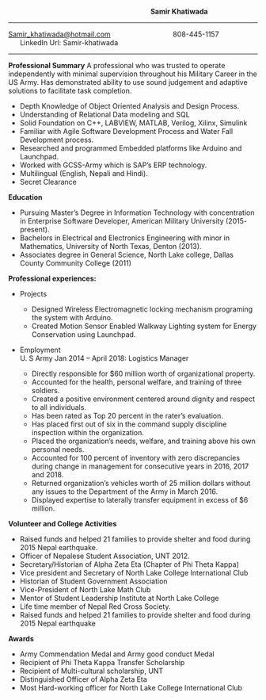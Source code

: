 &nbsp; &nbsp; &nbsp; &nbsp; &nbsp; &nbsp; &nbsp; &nbsp; &nbsp; &nbsp; &nbsp; &nbsp; &nbsp; &nbsp; &nbsp; &nbsp; &nbsp; &nbsp; &nbsp; &nbsp; &nbsp; &nbsp; &nbsp; &nbsp; &nbsp; &nbsp; &nbsp; &nbsp;  &nbsp; &nbsp; &nbsp; &nbsp; &nbsp; &nbsp; &nbsp; &nbsp;&nbsp;&nbsp;**Samir Khatiwada**  

----------------------------------------------------------------------------------------------------------------------------
Samir_khatiwada@hotmail.com &nbsp;&nbsp; &nbsp; &nbsp; &nbsp; &nbsp;  &nbsp; &nbsp;&nbsp; &nbsp; &nbsp; &nbsp; &nbsp;  &nbsp;&nbsp; &nbsp; &nbsp;   808-445-1157 &nbsp; &nbsp; &nbsp; &nbsp;  &nbsp; &nbsp; &nbsp; &nbsp; &nbsp; &nbsp; &nbsp; &nbsp;                                LinkedIn Url: Samir-khatiwada 

-------------------------------------------------------------------------------------------------------------------------------

**Professional Summary**
A professional who was trusted to operate independently with minimal supervision throughout his Military Career in the US Army. Has demonstrated ability to use sound judgement and adaptive solutions to facilitate task completion. 
* Depth Knowledge of Object Oriented Analysis and Design Process. 
*	Understanding of Relational Data modeling and SQL
*	Solid Foundation on C++, LABVIEW, MATLAB, Verilog, Xilinx, Simulink
*	Familiar with Agile Software Development Process and Water Fall Development process.
*	Researched and programmed Embedded platforms like Arduino and Launchpad.
*	Worked with GCSS-Army which is SAP’s ERP technology. 
*	Multilingual (English, Nepali and Hindi). 
* Secret Clearance

**Education**
*	Pursuing Master’s Degree in Information Technology with concentration in Enterprise Software Developer, American Military University (2015- present). 
*	Bachelors in Electrical and Electronics Engineering with minor in Mathematics, University of North Texas, Denton (2013). 
*	Associates degree in General Science, North Lake college, Dallas County Community College (2011)

**Professional experiences:**
 * Projects
    * Designed Wireless Electromagnetic locking mechanism programing the system with Arduino.
    * Created Motion Sensor Enabled Walkway Lighting system for Energy Conservation using Launchpad. 

* Employment  
U. S Army Jan 2014 – April 2018: Logistics Manager
    *	Directly responsible for $60 million worth of organizational property.
    *	Accounted for the health, personal welfare, and training of three soldiers.
    *	Created a positive environment centered around dignity and respect to all individuals. 
    *	Has been rated as Top 20 percent in the rater’s evaluation.
    *	Has placed first out of six in the command supply discipline inspection within the organization.
    *	Placed the organization’s needs, welfare, and training above his own personal needs.
    *	Accounted for 100 percent of inventory with zero discrepancies during change in management for consecutive years in 2016, 2017 and 2018.
    *	Returned organization’s vehicles worth of 25 million dollars without any issues to the Department of the Army in March 2016.
   *	Displayed expertise to laterally transfer equipment in excess of $6 million.

**Volunteer and College Activities**
*	Raised funds and helped 21 families to provide shelter and food during 2015 Nepal earthquake.
*	Officer of Nepalese Student Association, UNT 2012.
*	Secretary/Historian of Alpha Zeta Eta (Chapter of Phi Theta Kappa)
* Vice president and Secretary of North Lake College International Club 
* Historian of Student Government Association 
*	Vice-President of North Lake Math Club
*	Mentor of Student Leadership Institute at North Lake College
*	Life time member of Nepal Red Cross Society.
*	Raised funds and helped 21 families to provide shelter and food during 2015 Nepal earthquake

**Awards**
* Army Commendation Medal and Army good conduct Medal
*	Recipient of Phi Theta Kappa Transfer Scholarship
* Recipient of Multi-cultural scholarship, UNT
*	Distinguished Officer of Alpha Zeta Eta
*	Most Hard-working officer for North Lake College International Club








